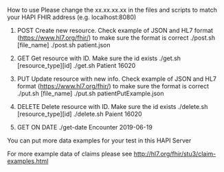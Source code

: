 How to use
Please change the xx.xx.xx.xx in the files and scripts to match your HAPI FHIR address (e.g. localhost:8080)

1. POST
   Create new resource. Check example of JSON and HL7 format (https://www.hl7.org/fhir/) to make sure the format is correct
   ./post.sh [file_name]
   ./post.sh patient.json

2. GET
   Get resource with ID. Make sure the id exists
   ./get.sh [resource_type][id]
   ./get.sh Patient 16020

3. PUT
   Update resource with new info. Check example of JSON and HL7 format (https://www.hl7.org/fhir/) to make sure the format is correct
   ./put.sh [file_name]
   ./put.sh patientPutExample.json

4. DELETE
   Delete resource with ID. Make sure the id exists
   ./delete.sh [resource_type][id]
   ./delete.sh Paient 16020

5. GET ON DATE
   ./get-date Encounter 2019-06-19

You can put more data examples for your test in this HAPI Server

For more example data of claims please see http://hl7.org/fhir/stu3/claim-examples.html
